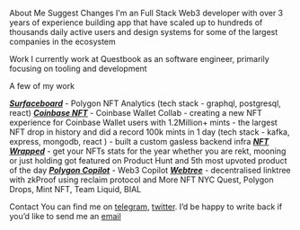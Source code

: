 About Me
Suggest Changes
I'm an Full Stack Web3 developer with over 3 years of experience building app that have scaled up to hundreds of thousands daily active users and design systems for some of the largest companies in the ecosystem

Work
I currently work at Questbook as an software engineer, primarily focusing on tooling and development

A few of my work 

[***Surfaceboard***](https://mnfst.tools/) - Polygon NFT Analytics (tech stack - graphql, postgresql, react)
[***Coinbase NFT***](https://miro.medium.com/v2/resize:fit:4800/format:webp/0*i5AYgYJa76xnPXNI.png) - Coinbase Wallet Collab - creating a new NFT experience for Coinbase Wallet users with 1.2Million+ mints - the largest NFT drop in history and did a record 100k mints in 1 day (tech stack - kafka, express, mongodb, react ) - built a custom gasless backend infra 
[***NFT Wrapped***](https://www.producthunt.com/products/nft-wrapped) - get your NFTs stats for the year whether you are rekt, mooning or just holding got featured on Product Hunt and 5th most upvoted product of the day
[***Polygon Copilot***](https://polygon.technology/blog/introducing-copilot-your-ai-powered-guide-to-polygon-and-web3) - Web3 Copilot
[***Webtree***](https://webtreee.xyz/) - decentralised linktree with zkProof using reclaim protocol
and More NFT NYC Quest, Polygon Drops, Mint NFT, Team Liquid, BIAL

Contact
You can find me on [telegram](https://t.me/kryptocodes), [twitter](https://x.com/0xkryptocodes). I’d be happy to write back if you’d like to send me an [email](emailto:srivatsantb@gmail.com)
